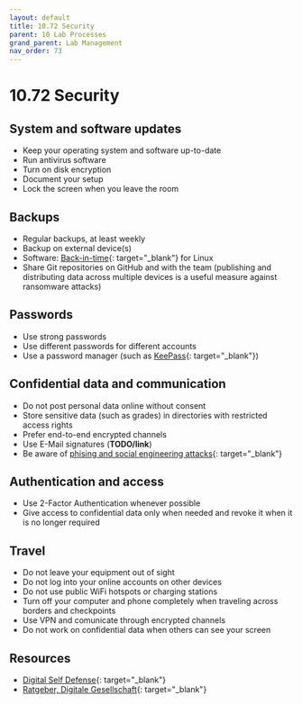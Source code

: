 ```yaml
---
layout: default
title: 10.72 Security
parent: 10 Lab Processes
grand_parent: Lab Management
nav_order: 73
---
```


# 10.72 Security

## System and software updates

- Keep your operating system and software up-to-date
- Run antivirus software
- Turn on disk encryption
- Document your setup
- Lock the screen when you leave the room

## Backups

- Regular backups, at least weekly
- Backup on external device(s)
- Software: [Back-in-time](https://github.com/bit-team/backintime){: target="_blank"} for Linux
- Share Git repositories on GitHub and with the team (publishing and distributing data across multiple devices is a useful measure against ransomware attacks)

## Passwords

- Use strong passwords
- Use different passwords for different accounts
- Use a password manager (such as [KeePass](https://keepass.info/){: target="_blank"})

## Confidential data and communication

- Do not post personal data online without consent
- Store sensitive data (such as grades) in directories with restricted access rights
- Prefer end-to-end encrypted channels
- Use E-Mail signatures (**TODO/link**)
- Be aware of [phising and social engineering attacks](https://www.bsi.bund.de/EN/Themen/Verbraucherinnen-und-Verbraucher/Cyber-Sicherheitslage/Methoden-der-Cyber-Kriminalitaet/Social-Engineering/social-engineering_node.html){: target="_blank"}

## Authentication and access

- Use 2-Factor Authentication whenever possible
- Give access to confidential data only when needed and revoke it when it is no longer required

## Travel

- Do not leave your equipment out of sight
- Do not log into your online accounts on other devices
- Do not use public WiFi hotspots or charging stations
- Turn off your computer and phone completely when traveling across borders and checkpoints
- Use VPN and comunicate through encrypted channels
- Do not work on confidential data when others can see your screen

## Resources

- [Digital Self Defense](https://defendourmovements.org/5-tips-for-online-self-defense/){: target="_blank"}
- [Ratgeber, Digitale Gesellschaft](https://www.digitale-gesellschaft.ch/ratgeber/en/){: target="_blank"}
